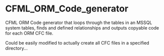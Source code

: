 CFML_ORM_Code_generator
=======================

CFML ORM Code generator that loops through the tables in an MSSQL system tables, finds and defined relationships and outputs copyable code for each ORM CFC file. 

Could be easily modified to actually create all CFC files in a specified directory...
